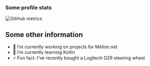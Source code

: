 ### Some profile stats

![GitHub metrics](https://metrics.lecoq.io/zFlxw?languages=1&followup=1&config.timezone=Europe%2FBerlin)

## Some other information

- 🔭 I’m currently working on projects for Melion.net
- 🌱 I’m currently learning Kotlin
- ⚡ Fun fact: I've recently bought a Logitech G29 steering wheel

<!--
**zFlxw/zFlxw** is a ✨ _special_ ✨ repository because its `README.md` (this file) appears on your GitHub profile.

Here are some ideas to get you started:

- 🔭 I’m currently working on ...
- 🌱 I’m currently learning ...
- 👯 I’m looking to collaborate on ...
- 🤔 I’m looking for help with ...
- 💬 Ask me about ...
- 📫 How to reach me: ...
- 😄 Pronouns: ...
- ⚡ Fun fact: ...
-->
